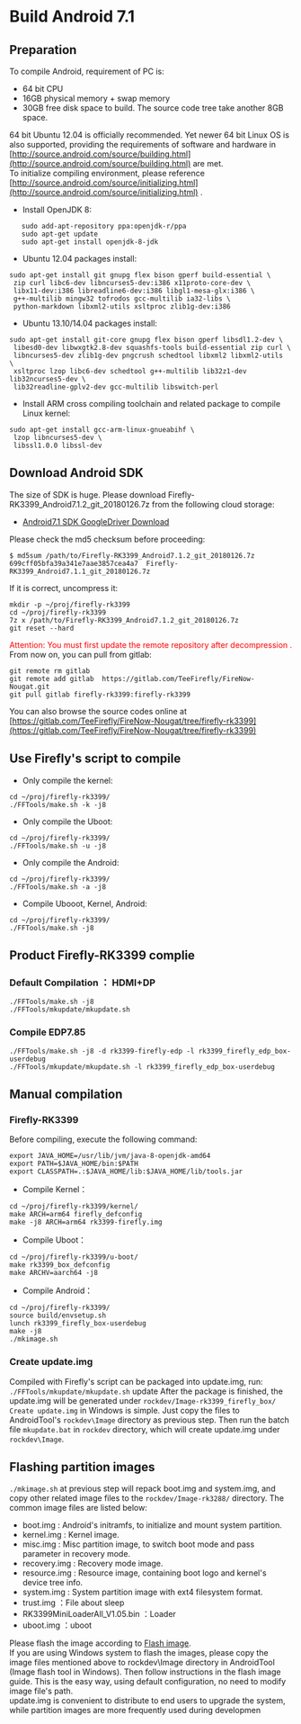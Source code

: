 # Build Android 7.1
## Preparation
To compile Android, requirement of PC is:
* 64 bit CPU
* 16GB physical memory + swap memory
* 30GB free disk space to build. The source code tree take another 8GB space.

64 bit Ubuntu 12.04 is officially recommended. Yet newer  64 bit Linux OS is also supported, providing the requirements of software and hardware in [http://source.android.com/source/building.html](http://source.android.com/source/building.html) are met.  
To initialize compiling environment, please reference [http://source.android.com/source/initializing.html](http://source.android.com/source/initializing.html) .
* Install OpenJDK 8:
```
   sudo add-apt-repository ppa:openjdk-r/ppa
   sudo apt-get update
   sudo apt-get install openjdk-8-jdk
```
* Ubuntu 12.04 packages install:
```
sudo apt-get install git gnupg flex bison gperf build-essential \
 zip curl libc6-dev libncurses5-dev:i386 x11proto-core-dev \
 libx11-dev:i386 libreadline6-dev:i386 libgl1-mesa-glx:i386 \
 g++-multilib mingw32 tofrodos gcc-multilib ia32-libs \
 python-markdown libxml2-utils xsltproc zlib1g-dev:i386
```
* Ubuntu 13.10/14.04 packages install:
```
sudo apt-get install git-core gnupg flex bison gperf libsdl1.2-dev \
 libesd0-dev libwxgtk2.8-dev squashfs-tools build-essential zip curl \
 libncurses5-dev zlib1g-dev pngcrush schedtool libxml2 libxml2-utils  \
 xsltproc lzop libc6-dev schedtool g++-multilib lib32z1-dev lib32ncurses5-dev \
 lib32readline-gplv2-dev gcc-multilib libswitch-perl
```
* Install ARM cross compiling toolchain and related package to compile Linux kernel:
```
sudo apt-get install gcc-arm-linux-gnueabihf \
 lzop libncurses5-dev \
 libssl1.0.0 libssl-dev
```

## Download Android SDK
The size of SDK is huge. Please download Firefly-RK3399_Android7.1.2_git_20180126.7z from the following cloud storage:
* [Android7.1 SDK GoogleDriver Download](https://drive.google.com/open?id=1QRedwXTH_wt_dPV0jFyyyyfptwra6VfI)

Please check the md5 checksum before proceeding:
```
$ md5sum /path/to/Firefly-RK3399_Android7.1.2_git_20180126.7z
699cff05bfa39a341e7aae3857cea4a7  Firefly-RK3399_Android7.1.1_git_20180126.7z
```
If it is correct, uncompress it:
```
mkdir -p ~/proj/firefly-rk3399
cd ~/proj/firefly-rk3399
7z x /path/to/Firefly-RK3399_Android7.1.2_git_20180126.7z
git reset --hard
```
<font color=#ff0000>Attention: You must first update the remote repository after decompression .</font>  
From now on, you can pull from gitlab:
```
git remote rm gitlab
git remote add gitlab  https://gitlab.com/TeeFirefly/FireNow-Nougat.git
git pull gitlab firefly-rk3399:firefly-rk3399
```
You can also browse the source codes online at [https://gitlab.com/TeeFirefly/FireNow-Nougat/tree/firefly-rk3399](https://gitlab.com/TeeFirefly/FireNow-Nougat/tree/firefly-rk3399)
## Use Firefly's script to compile

* Only compile the kernel:
```
cd ~/proj/firefly-rk3399/
./FFTools/make.sh -k -j8
```
* Only compile the Uboot:
```
cd ~/proj/firefly-rk3399/
./FFTools/make.sh -u -j8
```
* Only compile the Android:
```
cd ~/proj/firefly-rk3399/
./FFTools/make.sh -a -j8
```
* Compile Ubooot, Kernel, Android:
```
cd ~/proj/firefly-rk3399/
./FFTools/make.sh -j8
```
## Product Firefly-RK3399 complie
### Default Compilation ： HDMI+DP
```
./FFTools/make.sh -j8
./FFTools/mkupdate/mkupdate.sh
```
### Compile EDP7.85
```
./FFTools/make.sh -j8 -d rk3399-firefly-edp -l rk3399_firefly_edp_box-userdebug
./FFTools/mkupdate/mkupdate.sh -l rk3399_firefly_edp_box-userdebug
```
## Manual compilation
### Firefly-RK3399
Before compiling, execute the following command:
```
export JAVA_HOME=/usr/lib/jvm/java-8-openjdk-amd64 
export PATH=$JAVA_HOME/bin:$PATH 
export CLASSPATH=.:$JAVA_HOME/lib:$JAVA_HOME/lib/tools.jar
```
* Compile Kernel：
```
cd ~/proj/firefly-rk3399/kernel/
make ARCH=arm64 firefly_defconfig
make -j8 ARCH=arm64 rk3399-firefly.img
```
* Compile Uboot：
```
cd ~/proj/firefly-rk3399/u-boot/
make rk3399_box_defconfig
make ARCHV=aarch64 -j8
```
* Compile Android：
```
cd ~/proj/firefly-rk3399/
source build/envsetup.sh
lunch rk3399_firefly_box-userdebug
make -j8
./mkimage.sh
```

### Create update.img
Compiled with Firefly's script can be packaged into update.img, run:   `./FFTools/mkupdate/mkupdate.sh` update After the package is finished, the update.img will be generated under `rockdev/Image-rk3399_firefly_box/
Create update.img` in Windows is simple. Just copy the files to AndroidTool's `rockdev\Image` directory as previous step. Then run the batch file `mkupdate.bat` in `rockdev` directory, which will create update.img under `rockdev\Image`.
## Flashing partition images
`./mkimage.sh` at previous step will repack boot.img and system.img, and copy other related image files to the `rockdev/Image-rk3288/` directory. The common image files are listed below:
* boot.img : Android's initramfs, to initialize and mount system partition.
* kernel.img : Kernel image.
* misc.img : Misc partition image, to switch boot mode and pass parameter in recovery mode.
* recovery.img : Recovery mode image.
* resource.img : Resource image, containing boot logo and kernel's device tree info.
* system.img : System partition image with ext4 filesystem format.
* trust.img ：File about sleep
* RK3399MiniLoaderAll_V1.05.bin ：Loader
* uboot.img ：uboot

Please flash the image according to [Flash image](flash-image.html).  
If you are using Windows system to flash the images, please copy the image files mentioned above to rockdev\Image directory in AndroidTool (Image flash tool in Windows). Then follow instructions in the flash image guide. This is the easy way, using default configuration, no need to modify image file's path.  
update.img is convenient to distribute to end users to upgrade the system, while partition images are more frequently used during developmen
